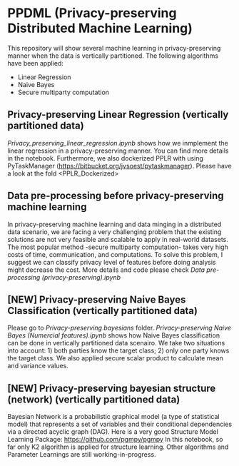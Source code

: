 # PPDML (Privacy-preserving Distributed Machine Learning)

This repository will show several machine learning in privacy-preserving manner when the data is vertically partitioned. 
The following algorithms have been applied:
* Linear Regression
* Naive Bayes
* Secure multiparty computation

## Privacy-preserving Linear Regression (vertically partitioned data)
_Privacy_preserving_linear_regression.ipynb_ shows how we inmplement the linear regression in a privacy-preserving manner. You can find more details in the notebook. Furthermore, we also dockerized PPLR with using PyTaskManager (https://bitbucket.org/jvsoest/pytaskmanager). Please have a look at the fold <PPLR_Dockerized>

## Data pre-processing before privacy-preserving machine learning
In privacy-preserving machine learning and data minging in a distributed data scenario, we are facing a very challenging problem that the existing solutions are not very feasible and scalable to apply in real-world datasets. The most popular method -secure multiparty computation- takes very high costs of time, communication, and computations. To solve this problem, I suggest we can classify privacy level of features before doing analysis might decrease the cost. More details and code please check _Data pre-processing (privacy-preserving).ipynb_

## [NEW] Privacy-preserving Naive Bayes Classification (vertically partitioned data)
Please go to _Privacy-preserving bayesians_ folder. _Privacy-preserving Naive Bayes (Numercial features).ipynb_ shows how Naive Bayes classification can be done in vertically partitioned data scenairo. We take two situations into account: 1) both parties know the target class; 2) only one party knows the target class. We also applied secure scalar product to calculate mean and variance values.

## [NEW] Privacy-preserving bayesian structure (network) (vertically partitioned data)
Bayesian Network is a probabilistic graphical model (a type of statistical model) that represents a set of variables and their conditional dependencies via a directed acyclic graph (DAG). Here is a very good Structure Model Learning Package: https://github.com/pgmpy/pgmpy In this notebook, so far only K2 algorithm is applied for structure learning. Other algorithms and Parameter Learnings are still working-in-progress.
